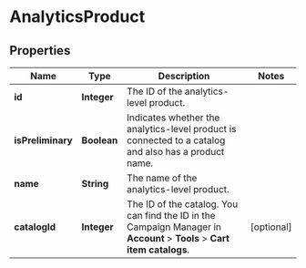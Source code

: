 

# AnalyticsProduct

## Properties

Name | Type | Description | Notes
------------ | ------------- | ------------- | -------------
**id** | **Integer** | The ID of the analytics-level product. | 
**isPreliminary** | **Boolean** | Indicates whether the analytics-level product is connected to a catalog and also has a product name. | 
**name** | **String** | The name of the analytics-level product. | 
**catalogId** | **Integer** | The ID of the catalog. You can find the ID in the Campaign Manager in **Account** &gt; **Tools** &gt; **Cart item catalogs**.  |  [optional]



